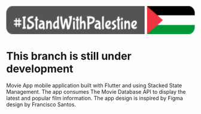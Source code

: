 <img class="center" src="badges/IStandWithPalestine.svg" alt="IStandWithPalestine" style="height:75px; width:1000px;"  />
<h1>This branch is still under development</h1>



Movie App mobile application built with Flutter and using Stacked State Management. The app consumes The Movie Database API to display the latest and popular film information. The app design is inspired by Figma design by Francisco Santos.
